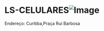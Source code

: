 # LS-CELULARES![Image](https://user-images.githubusercontent.com/114512096/193911952-874e4afb-06ab-4492-9269-313623cff86f.png)
Endereço: Curitiba,Praça Rui Barbosa
